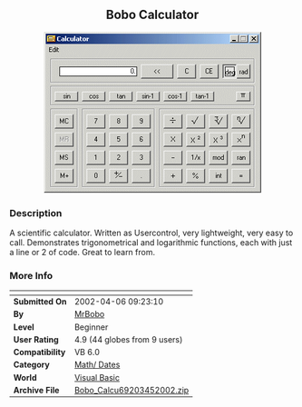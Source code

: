 ﻿<div align="center">

## Bobo Calculator

<img src="PIC200244104476752.gif">
</div>

### Description

A scientific calculator. Written as Usercontrol, very lightweight, very easy to call. Demonstrates trigonometrical and logarithmic functions, each with just a line or 2 of code. Great to learn from.
 
### More Info
 


<span>             |<span>
---                |---
**Submitted On**   |2002-04-06 09:23:10
**By**             |[MrBobo](https://github.com/Planet-Source-Code/PSCIndex/blob/master/ByAuthor/mrbobo.md)
**Level**          |Beginner
**User Rating**    |4.9 (44 globes from 9 users)
**Compatibility**  |VB 6\.0
**Category**       |[Math/ Dates](https://github.com/Planet-Source-Code/PSCIndex/blob/master/ByCategory/math-dates__1-37.md)
**World**          |[Visual Basic](https://github.com/Planet-Source-Code/PSCIndex/blob/master/ByWorld/visual-basic.md)
**Archive File**   |[Bobo\_Calcu69203452002\.zip](https://github.com/Planet-Source-Code/mrbobo-bobo-calculator__1-33426/archive/master.zip)









